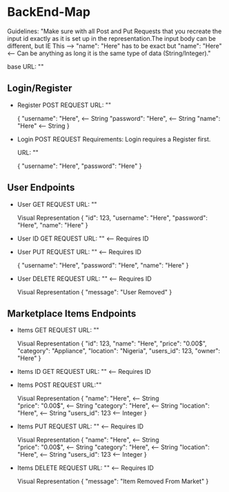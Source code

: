 # BackEnd-Map

Guidelines: "Make sure with all Post and Put Requests that you recreate
             the input id exactly as it is set up in the representation.The input body can be different, but IE This --> "name": "Here" has to be exact but "name": "Here" <-- Can be anything as long it is the same type of data (String/Integer)."

base URL: ""

## Login/Register

- Register POST REQUEST
    URL: ""

    {
        "username": "Here", <-- String
        "password": "Here", <-- String
        "name": "Here" <-- String
    }

- Login POST REQUEST
    Requirements: Login requires a Register first.

    URL: ""

    {
        "username": "Here",
        "password": "Here"
    }

## User Endpoints

- User GET REQUEST
    URL: ""

    Visual Representation
    {
        "id": 123,
        "username": "Here",
        "password": "Here",
        "name": "Here"
    }

- User ID GET REQUEST
    URL: "" <-- Requires ID

- User PUT REQUEST
    URL: "" <-- Requires ID

    {
        "username": "Here",
        "password": "Here",
        "name": "Here"
    }

- User DELETE REQUEST
    URL: "" <-- Requires ID

    Visual Representation
    {
        "message": "User Removed"
    }

## Marketplace Items Endpoints

- Items GET REQUEST
    URL: ""

    Visual Representation
    {
        "id": 123,
        "name": "Here",
        "price": "0.00$",
        "category": "Appliance",
        "location": "Nigeria",
        "users_id": 123,
        "owner": "Here"
    }

- Items ID GET REQUEST
    URL: "" <-- Requires ID

- Items POST REQUEST
    URL:""

    Visual Representation
    {
        "name": "Here", <-- String  
        "price": "0.00$", <-- String
        "category": "Here", <-- String
        "location": "Here", <-- String
        "users_id": 123 <-- Integer
    }

- Items PUT REQUEST
    URL: "" <-- Requires ID

    Visual Representation
    {
        "name": "Here", <-- String  
        "price": "0.00$", <-- String
        "category": "Here", <-- String
        "location": "Here", <-- String
        "users_id": 123 <-- Integer
    }

- Items DELETE REQUEST
    URL: "" <-- Requires ID

    Visual Representation
    {
        "message": "Item Removed From Market"
    }